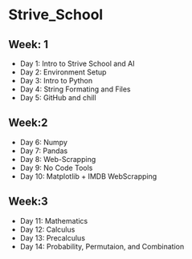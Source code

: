 # Strive_School

## Week: 1
* Day 1: Intro to Strive School and AI
* Day 2: Environment Setup
* Day 3: Intro to Python
* Day 4: String Formating and Files
* Day 5: GitHub and chill
## Week:2
* Day 6: Numpy
* Day 7: Pandas
* Day 8: Web-Scrapping
* Day 9: No Code Tools
* Day 10: Matplotlib + IMDB WebScrapping
## Week:3
* Day 11: Mathematics
* Day 12: Calculus
* Day 13: Precalculus
* Day 14: Probability, Permutaion, and Combination

